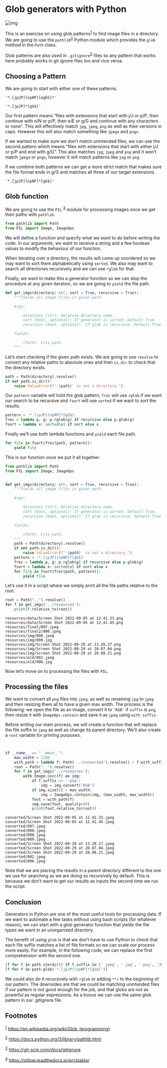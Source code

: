 # Glob generators with Python

![img](../resources/susan-q-yin-2JIvboGLeho-unsplash.jpg)

This is an exercise on using glob patterns<sup><a id="fnr.1" class="footref" href="#fn.1" role="doc-backlink">1</a></sup> to find image files in a directory. We are going to use the `pathlib`<sup><a id="fnr.2" class="footref" href="#fn.2" role="doc-backlink">2</a></sup> Python module which provides the `glob` method in the `Path` class.

Glob patterns are also used in `.gitignore`<sup><a id="fnr.3" class="footref" href="#fn.3" role="doc-backlink">3</a></sup> files so any pattern that works here probably works in git ignore files too and vice versa.


## Choosing a Pattern

We are going to start with either one of these patterns.

```shell
'*.[jpJP][npNP][egEG]*'
```

```shell
'*.[jpJP]*[gG$]'
```

Our first pattern means &ldquo;files with extensions that start with j/J or p/P, then continue with n/N or p/P, then e/E or g/G and continue with any characters or none&rdquo;. This will effectively match `jpg`, `jpeg`, `png` as well as their versions in caps. However this will also match something like `jpega` and `pngx`.

If we wanted to make sure we don&rsquo;t match unintended files, we can use the second pattern which means &ldquo;files with extensions that start with either j/J or p/P and end with g/G&rdquo;. This also matches `jpg`, `jpeg` and `png` and it won&rsquo;t match `jpega` or `pngx`, however it will match patterns like `jag` or `pxg`.

If we combine both patterns we can get a more strict match that makes sure the file format ends in g/G and matches all three of our target extensions.

```shell
'*.[jpJP][npNP]*[gG$]'
```


## Glob function

We are going to use the `PIL` <sup><a id="fnr.4" class="footref" href="#fn.4" role="doc-backlink">4</a></sup> module for processing images once we get their paths with `pathlib`.

```python
from pathlib import Path
from PIL import Image, ImageOps
```

We will define a function and specify what we want to do before writing the code. In our arguments, we want to receive a string and a few boolean values to modify the behaviour of our function.

When iterating over a directory, the results will come up unordered so we may want to sort them alphabetically using `sorted`. We also may want to search all directories recursively and we can use `rglob` for that.

Finally, we want to make this a generator function so we can stop the procedure at any given iteration, so we are going to `yield` the file path.

```python
def get_imgs(directory: str, sort = True, recursive = True):
    """Yields all image files in given path.

    Args:

        directory (str): Relative directory name.
        sort (bool, optional): If generator is sorted. Default True.
        recursive (bool, optional): If glob is recursive. Default True.

    Yields:

        (Path): File path.
    """
```

Let&rsquo;s start checking if the given path exists. We are going to use `resolve` to convert any relative paths to absolute ones and then `is_dir` to check that the directory exists.

```python
path = Path(directory).resolve()
if not path.is_dir():
    raise ValueError(f"'{path}' is not a directory.")
```

Our `pattern` variable will hold the glob pattern, `frec` will use `rglob` if we want our search to be recursive and `fsort` will use `sorted` if we want to sort the results.

```python
pattern = '*.[jpJP][npNP]*[gG$]'
frec = lambda p, g: p.rglob(g) if recursive else p.glob(g)
fsort = lambda x: sorted(x) if sort else x
```

Finally we&rsquo;ll use both lambda functions and `yield` each file path.

```python
for file in fsort(frec(path, pattern)):
    yield file
```

This is our function once we put it all together.

```python
from pathlib import Path
from PIL import Image, ImageOps


def get_imgs(directory: str, sort = True, recursive = True):
    """Yields all image files in given path.

    Args:

        directory (str): Relative directory name.
        sort (bool, optional): If generator is sorted. Default True.
        recursive (bool, optional): If glob is recursive. Default True.

    Yields:

        (Path): File path.
    """
    path = Path(directory).resolve()
    if not path.is_dir():
        raise ValueError(f"'{path}' is not a directory.")
    pattern = '*.[jpJP][npNP]*[gG$]'
    frec = lambda p, g: p.rglob(g) if recursive else p.glob(g)
    fsort = lambda x: sorted(x) if sort else x
    for file in fsort(frec(path, pattern)):
        yield file
```

Let&rsquo;s use it in a script where we simply print all the file paths relative to the root.

```python
root = Path("..").resolve()
for f in get_imgs('../resources'):
    print(f.relative_to(root))
```

    resources/data/Screen Shot 2022-09-05 at 12.41.33.png
    resources/data/Screen Shot 2022-09-05 at 12.41.45.png
    resources/final/007.jpeg
    resources/final2/000.jpeg
    resources/img/008.jpeg
    resources/img/009.jpg
    resources/img/Screen Shot 2022-09-29 at 13.20.27.png
    resources/img/Screen Shot 2022-09-29 at 20.07.04.png
    resources/img/Screen Shot 2022-09-29 at 20.08.21.png
    resources/old/002.jpeg
    resources/old/006.jpg

Now let&rsquo;s move on to processing the files with `PIL`.


## Processing the files

We want to convert all `png` files into `jpeg`, as well as renaming `jpg` to `jpeg` and then resizing them all to have a given max width. The process is the following: we open the file as an image, convert it to `'RGB'` if `suffix` is `png`, then resize it with `ImageOps.contain` and save it as `jpeg` using `with_suffix`.

Before writing our main process, we will create a function that will replace the file suffix to `jpeg` as well as change its parent directory. We&rsquo;ll also create a `root` variable for printing purposes.

```python


if __name__ == "__main__":
    max_width = 1280
    with_path = lambda f: Path('../converted').resolve() / f.with_suffix('.jpeg').name
    root = Path("..").resolve()
    for f in get_imgs('../resources'):
        with Image.open(f) as img:
            if f.suffix == '.png':
                img = img.convert('RGB')
            if img.size[0] > max_width:
                img = ImageOps.contain(img, (max_width, max_width))
            fout = with_path(f)
            img.save(fout, quality=80)
            print(fout.relative_to(root))
```

    converted/Screen Shot 2022-09-05 at 12.41.33.jpeg
    converted/Screen Shot 2022-09-05 at 12.41.45.jpeg
    converted/007.jpeg
    converted/000.jpeg
    converted/008.jpeg
    converted/009.jpeg
    converted/Screen Shot 2022-09-29 at 13.20.27.jpeg
    converted/Screen Shot 2022-09-29 at 20.07.04.jpeg
    converted/Screen Shot 2022-09-29 at 20.08.21.jpeg
    converted/002.jpeg
    converted/006.jpeg

Note that we are placing the results in a parent directory different to the one we use for searching as we are doing so recursively by default. This is because we don&rsquo;t want to get our results as inputs the second time we run the script.


## Conclusion

Generators in Python are one of the most useful tools for processing data. If we want to automate a few tasks without using bash scripts (for whatever reason), we can start with a glob generator function that yields the file types we want in an unorganized directory.

The benefit of using `glob` is that we don&rsquo;t have to use Python to check that each file suffix matches a list of file formats so we can scale our process more easily. For example, in the following code, we can replace the first comprehension with the second one.

```python
[f for f in path.iterdir() if f.suffix in ('.jpeg', '.jpg', '.png', 'JPG', 'JPEG', 'PNG')]
[f for f in path.glob('*.[jpJP][npNP]*[gG$]')]
```

We could also do it recursively with `rglob` or adding `**/` to the beginning of our pattern. The downsides are that we could be matching unintended files if our pattern is not good enough for the job, and that globs are not as powerful as regular expressions. As a bonus we can use the same glob pattern in our .gitignore file.

## Footnotes

<sup><a id="fn.1" class="footnum" href="#fnr.1">1</a></sup> <https://en.wikipedia.org/wiki/Glob_(programming)>

<sup><a id="fn.2" class="footnum" href="#fnr.2">2</a></sup> <https://docs.python.org/3/library/pathlib.html>

<sup><a id="fn.3" class="footnum" href="#fnr.3">3</a></sup> <https://git-scm.com/docs/gitignore>

<sup><a id="fn.4" class="footnum" href="#fnr.4">4</a></sup> <https://pillow.readthedocs.io/en/stable/>
